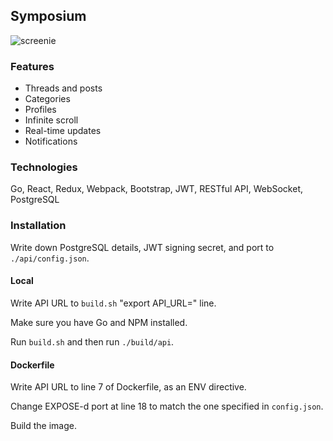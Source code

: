 ## Symposium

![screenie](https://github.com/jafarlihi/symposium/raw/master/symp.png)

### Features
- Threads and posts
- Categories
- Profiles
- Infinite scroll
- Real-time updates
- Notifications
### Technologies
Go, React, Redux, Webpack, Bootstrap, JWT, RESTful API, WebSocket, PostgreSQL
### Installation
Write down PostgreSQL details, JWT signing secret, and port to `./api/config.json`.

#### Local
Write API URL to `build.sh` "export API_URL=" line.

Make sure you have Go and NPM installed.

Run `build.sh` and then run `./build/api`.

#### Dockerfile
Write API URL to line 7 of Dockerfile, as an ENV directive.

Change EXPOSE-d port at line 18 to match the one specified in `config.json`.

Build the image.
